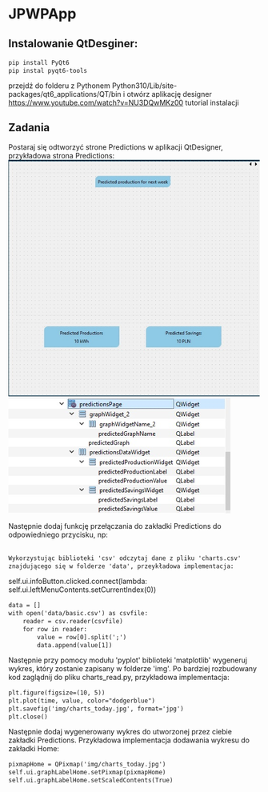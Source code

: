 # JPWPApp

## Instalowanie QtDesginer:
```
pip install PyQt6 
pip instal pyqt6-tools
```
przejdź do folderu z Pythonem Python310/Lib/site-packages/qt6_applications/QT/bin i otwórz aplikację designer  
https://www.youtube.com/watch?v=NU3DQwMKz00 tutorial instalacji

## Zadania
Postaraj się odtworzyć strone Predictions w aplikacji QtDesigner, przykładowa strona Predictions:
![Alt text](https://github.com/ddziechciarz/JPWPApp/blob/Excercise/assets/SampleUI.jpg?raw=true)
![Alt text](https://github.com/ddziechciarz/JPWPApp/blob/Excercise/assets/SampleProjetTree.jpg?raw=true)





Następnie dodaj funkcję przełączania do zakładki Predictions do odpowiedniego przycisku, np:
```

Wykorzystując biblioteki 'csv' odczytaj dane z pliku 'charts.csv' znajdującego się w folderze 'data', przeykładowa implementacja: 
```
self.ui.infoButton.clicked.connect(lambda: self.ui.leftMenuContents.setCurrentIndex(0))
```
data = []
with open('data/basic.csv') as csvfile:
    reader = csv.reader(csvfile)
    for row in reader:
        value = row[0].split(';')
        data.append(value[1])
```
Następnie przy pomocy modułu 'pyplot' biblioteki 'matplotlib' wygeneruj wykres, który zostanie zapisany w folderze 'img'. Po bardziej rozbudowany kod zaglądnij do pliku charts_read.py, przykładowa implementacja: 
```
plt.figure(figsize=(10, 5))
plt.plot(time, value, color="dodgerblue")
plt.savefig('img/charts_today.jpg', format='jpg')
plt.close()
```
Następnie dodaj wygenerowany wykres do utworzonej przez ciebie zakładki Predictions. Przykładowa implementacja dodawania wykresu do zakładki Home:
```
pixmapHome = QPixmap('img/charts_today.jpg')
self.ui.graphLabelHome.setPixmap(pixmapHome)
self.ui.graphLabelHome.setScaledContents(True)
```
